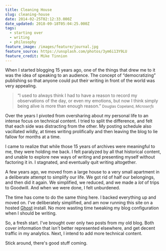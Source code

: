 ```yaml
---
title: Cleaning House
slug: cleaning-house
date: 2014-02-25T02:12:33.000Z
date_updated: 2018-09-18T05:04:25.000Z
tags:
  - starting over
  - writing
  - philosophy
feature_image: /images/feature/journal.jpg
feature_source: https://unsplash.com/photos/3ym6i13Y9LU
feature_credit: Mike Tinnion
---
```


When I started blogging 15 years ago, one of the things that drew me to it was the idea of speaking to an audience. The concept of “democratizing” publishing so that anyone could put their writing in front of the world was very appealing.

> “I used to always think I had to have a reason to record my observations of the day, or even my emotions, but now I think simply being alive is more than enough reason.”
> <small>Douglas Copeland, <cite>Microserfs</cite></small>

Over the years I pivoted from oversharing about my personal life to an intense focus on technical content. I tried to split the difference, and felt that each side was distracting from the other. My posting schedule also vacillated wildly, at times writing prolifically and then leaving the blog to lie fallow for months at a time.

I came to realize that while those 15 years of archives were meaningful to me, they were holding me back. I felt paralyzed by all that historical content, and unable to explore new ways of writing and presenting myself without factoring it in. I stagnated, and eventually quit writing altogether.

A few years ago, we moved from a large house to a very small apartment in a deliberate attempt to simplify our life. We got rid of half our belongings, and then did it again. We simplified, we reduced, and we made a _lot_ of trips to Goodwill. And when we were done, I felt unburdened.

The time has come to do the same thing here. I backed everything up and moved on. I've deliberately simplified, and am now running this site on a hosted [Ghost](http://ghost.org) install. No more wasting time tweaking my blog configuration when I should be writing.

So, a fresh start. I've brought over only two posts from my old blog. Both cover information that isn't better represented elsewhere, and get decent traffic in my analytics. Next, I intend to add more technical content.

Stick around, there's good stuff coming.
